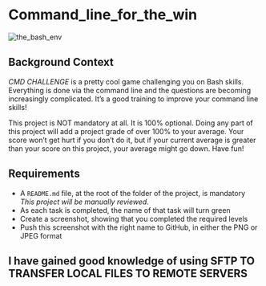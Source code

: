# Command_line_for_the_win
![the_bash_env](https://s3.amazonaws.com/intranet-projects-files/holbertonschool-sysadmin_devops/324/06AChAO.png)

## Background Context
_CMD CHALLENGE_ is a pretty cool game challenging you on Bash skills. Everything is done via the command line and the questions are becoming increasingly complicated. It’s a good training to improve your command line skills!

This project is NOT mandatory at all. It is 100% optional. Doing any part of this project will add a project grade of over 100% to your average. Your score won’t get hurt if you don’t do it, but if your current average is greater than your score on this project, your average might go down. Have fun!

## Requirements
* A `README.md` file, at the root of the folder of the project, is mandatory
_This project will be manually reviewed._
* As each task is completed, the name of that task will turn green
* Create a screenshot, showing that you completed the required levels
* Push this screenshot with the right name to GitHub, in either the PNG or JPEG format

## I have gained good knowledge of using SFTP TO TRANSFER LOCAL FILES TO REMOTE SERVERS



